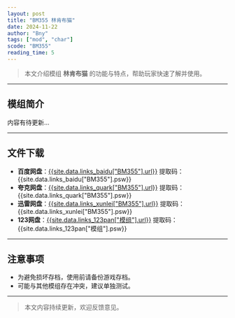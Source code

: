 ```yaml
---
layout: post
title: "BM355 林肯布猫"
date: 2024-11-22
author: "Bny"
tags: ["mod", "char"]
scode: "BM355"
reading_time: 5
---
```


> 本文介绍模组 **林肯布猫** 的功能与特点，帮助玩家快速了解并使用。

---

## 模组简介

内容有待更新...

---

## 文件下载
- **百度网盘**：[{{site.data.links_baidu["BM355"].url}}]({{site.data.links_baidu["BM355"].url}}) 提取码：{{site.data.links_baidu["BM355"].psw}}
- **夸克网盘**：[{{site.data.links_quark["BM355"].url}}]({{site.data.links_quark["BM355"].url}}) 提取码：{{site.data.links_quark["BM355"].psw}}
- **迅雷网盘**：[{{site.data.links_xunlei["BM355"].url}}]({{site.data.links_xunlei["BM355"].url}}) 提取码：{{site.data.links_xunlei["BM355"].psw}}
- **123网盘**：[{{site.data.links_123pan["模组"].url}}]({{site.data.links_123pan["模组"].url}}) 提取码：{{site.data.links_123pan["模组"].psw}}

---

## 注意事项
- 为避免损坏存档，使用前请备份游戏存档。
- 可能与其他模组存在冲突，建议单独测试。

---

> 本文内容持续更新，欢迎反馈意见。
